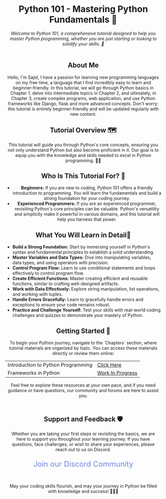 <div align="center">
  <h1>Python 101 - Mastering Python Fundamentals 🐍</h1>
  <p><em>Welcome to Python 101, a comprehensive tutorial designed to help you master Python programming, whether you are just starting or looking to solidify your skills. 🚀</em></p>
</div>

<div align="center">
  <div style="max-width: 600px; margin: 0 auto; padding-top: 5px;">
    <h2>About Me</h2>
    <p>Hello, I'm Sajid, I have a passion for learning new programming languages on my free time, a language that I find incredibly easy to learn and beginner-friendly. In this tutorial, we will go through Python basics in Chapter 1, delve into intermediate topics in Chapter 2, and ultimately, in Chapter 3, create complex programs, web application, and use Python frameworks like Django, flask and more advanced concepts. Don't worry; this tutorial is entirely beginner-friendly and will be updated regularly with new content.</p>
  </div>
</div>

<div align="center">
  <h2>Tutorial Overview 🗺️</h2>
  <p>This tutorial will guide you through Python's core concepts, ensuring you not only understand Python but also become proficient in it. Our goal is to equip you with the knowledge and skills needed to excel in Python programming. 🧙‍♂️</p>
</div>

<div align="center">
  <h2>Who Is This Tutorial For? 🎯</h2>
  <ul>
    <li><strong>Beginners:</strong> If you are new to coding, Python 101 offers a friendly introduction to programming. You will learn the fundamentals and build a strong foundation for your coding journey.</li>
    <li><strong>Experienced Programmers:</strong> If you are an experienced programmer, revisiting Python's core principles can be valuable. Python's versatility and simplicity make it powerful in various domains, and this tutorial will help you harness that power.</li>
  </ul>
</div>

<div align="center">
  <h2>What You Will Learn in Detail📜</h2>
</div>

- **Build a Strong Foundation:** Start by immersing yourself in Python's syntax and fundamental principles to establish a solid understanding.
- **Master Variables and Data Types:** Dive into manipulating variables, data types, and using operators with precision.
- **Control Program Flow:** Learn to use conditional statements and loops effectively to control program flow.
- **Create Efficient Functions:** Master creating efficient and reusable functions, similar to crafting well-designed artifacts.
- **Work with Data Effectively:** Explore string manipulation, list operations, and working with tuples.
- **Handle Errors Gracefully:** Learn to gracefully handle errors and exceptions to ensure your code remains robust.
- **Practice and Challenge Yourself:** Test your skills with real-world coding challenges and quizzes to demonstrate your mastery of Python.

<div align="center">
  <h2>Getting Started 🌟</h2>
  <p>To begin your Python journey, navigate to the `Chapters` section, where tutorial materials are organized by topic. You can access these materials directly or review them online:</p>
  <table>
    <tr>
      <td>Introduction to Python Programming </td>
      <td><a href="./Chapter 1 - Introduction to Python programming/">Click Here</a></td>
    </tr>
    <tr>
      <td>Frameworks in Python</td>
      <td><a href="#">Work In Progress</a></td>
    </tr>
  </table>
  <p>Feel free to explore these resources at your own pace, and if you need guidance or have questions, our community and forums are here to assist you.</p>
</div>

<div style="text-align: center; padding: 10px; border-radius: 10px;">
  <h2>Support and Feedback 🛡️</h2>
  <p>Whether you are taking your first steps or revisiting the basics, we are here to support you throughout your learning journey. If you have questions, face challenges, or wish to share your experiences, please reach out to us on Discord.</p>
  <p style="font-size: 24px;"><a href="https://discord.gg/yHXsHjBPw4" style="text-decoration: none; color: #7289DA;">Join our Discord Community</a></p>
</div>

<div align="center">
  <p>May your coding skills flourish, and may your journey in Python be filled with knowledge and success! 🚀🐍📜</p>
</div>
